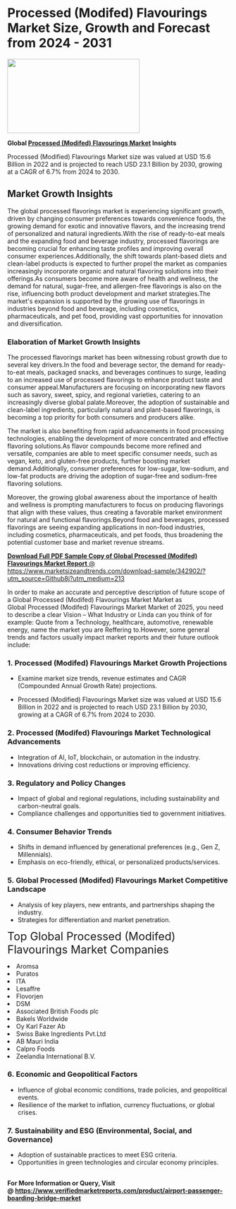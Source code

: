 <H1>Processed (Modifed) Flavourings Market Size, Growth and Forecast from 2024 - 2031</H1><img class="aligncenter size-medium wp-image-584254" src="https://thirdeyenews.in/wp-content/uploads/2024/09/Global-Market-Research-300x168.jpeg" alt="" width="300" height="168" /><p><strong>Global&nbsp;<a href="https://www.marketsizeandtrends.com/download-sample/342902/?utm_source=Github8j?utm_medium=213">Processed (Modifed) Flavourings Market</a> Insights</strong></p><p>Processed (Modified) Flavourings Market size was valued at USD 15.6 Billion in 2022 and is projected to reach USD 23.1 Billion by 2030, growing at a CAGR of 6.7% from 2024 to 2030.</p><p><h2>Market Growth Insights</h2> <p>The global processed flavorings market is experiencing significant growth, driven by changing consumer preferences towards convenience foods, the growing demand for exotic and innovative flavors, and the increasing trend of personalized and natural ingredients.With the rise of ready-to-eat meals and the expanding food and beverage industry, processed flavorings are becoming crucial for enhancing taste profiles and improving overall consumer experiences.Additionally, the shift towards plant-based diets and clean-label products is expected to further propel the market as companies increasingly incorporate organic and natural flavoring solutions into their offerings.As consumers become more aware of health and wellness, the demand for natural, sugar-free, and allergen-free flavorings is also on the rise, influencing both product development and market strategies.The market's expansion is supported by the growing use of flavorings in industries beyond food and beverage, including cosmetics, pharmaceuticals, and pet food, providing vast opportunities for innovation and diversification.</p> <p><a href="download_sample_link"></a></p> <h3>Elaboration of Market Growth Insights</h3> <p>The processed flavorings market has been witnessing robust growth due to several key drivers.In the food and beverage sector, the demand for ready-to-eat meals, packaged snacks, and beverages continues to surge, leading to an increased use of processed flavorings to enhance product taste and consumer appeal.Manufacturers are focusing on incorporating new flavors such as savory, sweet, spicy, and regional varieties, catering to an increasingly diverse global palate.Moreover, the adoption of sustainable and clean-label ingredients, particularly natural and plant-based flavorings, is becoming a top priority for both consumers and producers alike.</p> <p>The market is also benefiting from rapid advancements in food processing technologies, enabling the development of more concentrated and effective flavoring solutions.As flavor compounds become more refined and versatile, companies are able to meet specific consumer needs, such as vegan, keto, and gluten-free products, further boosting market demand.Additionally, consumer preferences for low-sugar, low-sodium, and low-fat products are driving the adoption of sugar-free and sodium-free flavoring solutions.</p> <p>Moreover, the growing global awareness about the importance of health and wellness is prompting manufacturers to focus on producing flavorings that align with these values, thus creating a favorable market environment for natural and functional flavorings.Beyond food and beverages, processed flavorings are seeing expanding applications in non-food industries, including cosmetics, pharmaceuticals, and pet foods, thus broadening the potential customer base and market revenue streams.</p> <p><a href="get_more_link"></p><p><span class=""><strong>Download Full PDF Sample Copy of Global Processed (Modifed) Flavourings Market Report</strong> @ <a href="https://www.marketsizeandtrends.com/download-sample/342902/?utm_source=Github8j?utm_medium=213" target="_blank">https://www.marketsizeandtrends.com/download-sample/342902/?utm_source=Github8j?utm_medium=213</a></span></p><p>In order to make an accurate and perceptive description of future scope of a Global&nbsp;Processed (Modifed) Flavourings Market Market as Global&nbsp;Processed (Modifed) Flavourings Market Market of 2025, you need to describe a clear Vision &ndash; What Industry or Linda can you think of for example: Quote from a Technology, healthcare, automotive, renewable energy, name the market you are Reffering to.However, some general trends and factors usually impact market reports and their future outlook include:</p><h3>1.&nbsp;<strong>Processed (Modifed) Flavourings Market Growth Projections</strong></h3><ul><li>Examine market size trends, revenue estimates and CAGR (Compounded Annual Growth Rate) projections.</li><li><p>Processed (Modified) Flavourings Market size was valued at USD 15.6 Billion in 2022 and is projected to reach USD 23.1 Billion by 2030, growing at a CAGR of 6.7% from 2024 to 2030.</p></li></ul><h3>2.&nbsp;<strong>Processed (Modifed) Flavourings Market Technological Advancements</strong></h3><ul><li>Integration of AI, IoT, blockchain, or automation in the industry.</li><li>Innovations driving cost reductions or improving efficiency.</li></ul><h3>3.&nbsp;<strong>Regulatory and Policy Changes</strong></h3><ul><li>Impact of global and regional regulations, including sustainability and carbon-neutral goals.</li><li>Compliance challenges and opportunities tied to government initiatives.</li></ul><h3>4.&nbsp;<strong>Consumer Behavior Trends</strong></h3><ul><li>Shifts in demand influenced by generational preferences (e.g., Gen Z, Millennials).</li><li>Emphasis on eco-friendly, ethical, or personalized products/services.</li></ul><h3>5.&nbsp;<strong>Global Processed (Modifed) Flavourings Market Competitive Landscape</strong></h3><ul><li>Analysis of key players, new entrants, and partnerships shaping the industry.</li><li>Strategies for differentiation and market penetration.</li></ul><p data-pm-slice="1 1 []"><span style="color: inherit; font-family: inherit; font-size: 25px;">Top Global Processed (Modifed) Flavourings Market Companies</span></p><div class="" data-test-id=""><p><li>Aromsa</li><li> Puratos</li><li> ITA</li><li> Lesaffre</li><li> Flovorjen</li><li> DSM</li><li> Associated British Foods plc</li><li> Bakels Worldwide</li><li> Oy Karl Fazer Ab</li><li> Swiss Bake Ingredients Pvt.Ltd</li><li> AB Mauri India</li><li> Calpro Foods</li><li> Zeelandia International B.V.</li></p></div><h3>6.&nbsp;<strong>Economic and Geopolitical Factors</strong></h3><ul><li>Influence of global economic conditions, trade policies, and geopolitical events.</li><li>Resilience of the market to inflation, currency fluctuations, or global crises.</li></ul><h3>7.&nbsp;<strong>Sustainability and ESG (Environmental, Social, and Governance)</strong></h3><ul><li>Adoption of sustainable practices to meet ESG criteria.</li><li>Opportunities in green technologies and circular economy principles.</li></ul><h2><strong style="font-size: 14px;">For More Information or Query, Visit @&nbsp;</strong><a style="background-color: #ffffff; font-size: 14px;" href="https://www.marketsizeandtrends.com/report/processed-modifed-flavourings-market/" target="_blank">https://www.verifiedmarketreports.com/product/airport-passenger-boarding-bridge-market</a></h2>